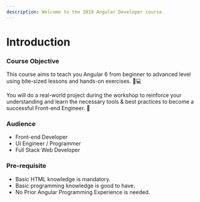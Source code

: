 ```yaml
---
description: Welcome to the 2019 Angular Developer course.
---
```


# Introduction

### Course Objective 

This course aims to teach you Angular 6 from beginner to advanced level using bite-sized lessons and hands-on exercises. 👨💻 

You will do a real-world project during the workshop to reinforce your understanding and learn the necessary tools & best practices to become a successful Front-end Engineer. 🥳 

### Audience

* Front-end Developer
* UI Engineer / Programmer
* Full Stack Web Developer

### Pre-requisite <a id="leanpub-auto-pre-requisite"></a>

* Basic HTML knowledge is mandatory.
* Basic programming knowledge is good to have.
* No Prior Angular Programming Experience is needed.



